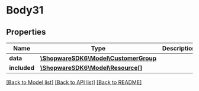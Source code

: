 # Body31

## Properties
Name | Type | Description | Notes
------------ | ------------- | ------------- | -------------
**data** | [**\ShopwareSDK6\Model\CustomerGroup**](CustomerGroup.md) |  | [optional] 
**included** | [**\ShopwareSDK6\Model\Resource[]**](Resource.md) |  | [optional] 

[[Back to Model list]](../../README.md#documentation-for-models) [[Back to API list]](../../README.md#documentation-for-api-endpoints) [[Back to README]](../../README.md)

